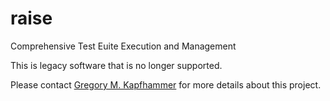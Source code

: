 # raise

Comprehensive Test Euite Execution and Management

This is legacy software that is no longer supported.

Please contact [Gregory M. Kapfhammer](http://www.cs.allegheny.edu/sites/gkapfham/) for more details about this project.
